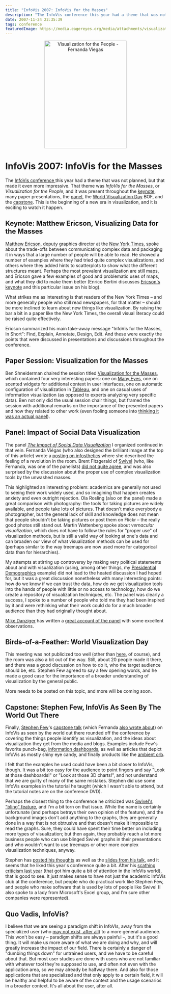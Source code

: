 ```yaml
---
title: "InfoVis 2007: InfoVis for the Masses"
description: "The InfoVis conference this year had a theme that was not planned, but that made it even more impressive. That theme was InfoVis for the Masses, or Visualization for the People, and it was present throughout the keynote, many paper presentations, the panel, the World Visualization Day BOF, and the capstone. This is the beginning of a new era in visualization, and it is exciting to watch it happen."
date: 2007-11-24 22:35:39
tags: conference
featuredImage: https://media.eagereyes.org/media/attachments/visualization-for-the-people-thumb.jpg
---
```


<p align="center"><img src="https://media.eagereyes.org/media/attachments/visualization-for-the-people-thumb.jpg" border="0" alt="Visualization for the People - Fernanda Viegas" width="258" height="338" /></p>

# InfoVis 2007: InfoVis for the Masses

The <a href="http://conferences.computer.org/infovis/infovis2007/">InfoVis conference </a>this year had a theme that was not planned, but that made it even more impressive. That theme was <em>InfoVis for the Masses</em>, or <em>Visualization for the People</em>, and it was present throughout the <a href="http://conferences.computer.org/infovis/infovis2007/keynote.html">keynote</a>, many paper presentations, the <a href="/blog/panel-social-data-visualization.html">panel</a>, the <a href="/blog/we-need-a-world-visualization-day.html">World Visualization Day</a> BOF, and the <a href="http://conferences.computer.org/infovis/infovis2007/capstone.html">capstone</a>. This is the beginning of a new era in visualization, and it is exciting to watch it happen.

## Keynote: Matthew Ericson, Visualizing Data for the Masses

<a href="http://ericson.net/">Matthew Ericson</a>, deputy graphics director at the <a href="http://nytimes.com/">New York Times</a>, spoke about the trade-offs between communicating complex data and packaging it in ways that a large number of people will be able to read. He showed a number of examples where they had tried quite complex visualizations, and others where they added hints to scatterplots to show what the different structures meant. Perhaps the most prevalent visualization are still maps, and Ericson gave a few examples of good and problematic uses of maps, and what they did to make them better (Enrico Bertini discusses <a href="http://diuf.unifr.ch/people/bertinie/visuale/2007/11/matthew_ericsons_infovis_keyno_1.html">Ericson's keynote</a> and this particular issue on his blog).

What strikes me as interesting is that readers of the New York Times &ndash; and more generally people who still read newspapers, for that matter &ndash; should be more inclined to learn about new things like visualization. By raising the bar a bit in a paper like the New York Times, the overall visual literacy could be raised quite effectively.

Ericson summarized his main take-away message "InfoVis for the Masses, In Short": Find, Explain, Annotate, Design, Edit. And these were exactly the points that were discussed in presentations and discussions throughout the conference.

## Paper Session: Visualization for the Masses

Ben Shneiderman chaired the session titled <a href="http://conferences.computer.org/infovis/infovis2007/papers.html#masses">Visualization for the Masses</a>, which contained four very interesting papers: one on <a href="http://www.many-eyes.com/">Many Eyes</a>, one on scented widgets for additional context in user interfaces, one on automatic configuration of visualization in <a href="http://www.tableausoftware.com/">Tableau</a>, and one on casual uses of information visualization (as opposed to experts analyzing very specific data). Ben not only did the usual session chair things, but framed the session with additional remarks on the importance of the presented papers and how they related to other work (even fooling someone into <a href="http://visualmethods.blogspot.com/2007/11/infovis-impressions-part-2-infovis-for.html">thinking it was an actual panel</a>).

## Panel: Impact of Social Data Visualization

The panel <em><a href="/blog/panel-social-data-visualization.html">The Impact of Social Data Visualization</a></em> I organized continued in that vein. Fernanda Vi&eacute;gas (who also designed the brilliant image at the top of this article) wrote a <a href="http://infosthetics.com/archives/2007/10/the_impact_of_social_data_visualization_infovis_workshop.html">posting on infosthetics</a> where she described the feeling of a revolution in the room. Brent Fitzgerald of <a href="http://www.swivel.com/">Swivel</a> (who, like Fernanda, was one of the panelists) <a href="http://blog.brentfitzgerald.com/2007/11/infovis-followup/">did not quite agree</a>, and was also surprised by the discussion about the proper use of complex visualization tools by the unwashed masses.

This highlighted an interesting problem: academics are generally not used to seeing their work widely used, and so imagining that happen creates anxiety and even outright rejection. Ola Rosling (also on the panel) made a great comparison with photography: the tools for taking pictures are widely available, and people take lots of pictures. That doesn't make everybody a photographer, but the general lack of skill and knowledge does not mean that people shouldn't be taking pictures or post them on Flickr &ndash; the really good photos still stand out. Martin Wattenberg spoke about <em>vernacular visualization</em>, which does not have to follow the rules for "proper use" of visualization methods, but is still a valid way of looking at one's data and can broaden our view of what visualization methods can be used for (perhaps similar to the way treemaps are now used more for categorical data than for hierarchies).

My attempts at stirring up controversy by making very political statements about and with visualization (using, among other things, my <a href="/Applications/PresidentialDemographics.html">Presidential Demographics</a> example) did not lead to the heated discussion I had hoped for, but it was a great discussion nonetheless with many interesting points: how do we know if we can trust the data, how do we get visualization tools into the hands of people with little or no access to technology, how do we create a repository of visualization techniques, etc. The panel was clearly a success, I spoke to a number of people who told me they had been inspired by it and were rethinking what their work could do for a much broader audience than they had originally thought about.

<a href="http://visualmethods.blogspot.com/">Mike Danziger</a> has written a <a href="http://visualmethods.blogspot.com/2007/11/infovis-impressions-part-3-impact-of.html">great account of the panel</a> with some excellent observations.

## Birds-of-a-Feather: World Visualization Day

This meeting was not publicized too well (other than <a href="/blog/further-steps-world-visualization-day.html">here</a>, of course), and the room was also a bit out of the way. Still, about 20 people made it there, and there was a good discussion on how to do it, who the target audience should be, etc. Stephen Few agreed to say a few opening words, and he made a good case for the importance of a broader understanding of visualization by the general public.

More needs to be posted on this topic, and more will be coming soon.

## Capstone: Stephen Few, InfoVis As Seen By The World Out There <br />

Finally, <a href="http://perceptualedge.com/blog/">Stephen Few</a>'s <a href="http://conferences.computer.org/infovis/infovis2007/capstone.html">capstone talk</a> (which Fernanda <a href="http://infosthetics.com/archives/2007/11/stephen_few_infovis_2007_capstone.html">also wrote about</a>) on InfoVis as seen by the world out there rounded off the conference by covering the things people identify as visualization, and the ideas about visualization they get from the media and blogs. Examples include Few's favorite punch-bag, <a href="http://www.perceptualedge.com/blog/?p=102">information dashboards</a>, as well as articles that depict InfoVis as mostly shiny eye candy, and finally products like the <a href="http://www.perceptualedge.com/blog/?p=171">ambient orb</a>.

I felt that the examples he used could have been a bit closer to InfoVis, though. It was a bit too easy for the audience to point fingers and say "Look at those dashboards!" or "Look at those 3D charts!", and not understand that we are guilty of many of the same mistakes. Stephen did use some InfoVis examples in the tutorial he taught (which I wasn't able to attend, but the tutorial notes are on the conference DVD).

Perhaps the closest thing to the conference he criticized was <a href="http://www.perceptualedge.com/blog/?p=98">Swivel's "bling" feature</a>, and I'm a bit torn on that issue. While the name is certainly unfortunate (and perhaps betrays their own opinion of the feature), and the background images don't add anything to the graphs, they are generally done in a way that is not obtrusive and that doesn't make it impossible to read the graphs. Sure, they could have spent their time better on including more types of visualization; but then again, they probably reach a lot more business people who can use blinged Swivel graphs in their presentations and who wouldn't want to use treemaps or other more complex visualization techniques, anyway.

Stephen has <a href="http://www.perceptualedge.com/blog/?p=174">posted his thoughts</a> as well as the <a href="http://www.perceptualedge.com/articles/11-13-07.pdf">slides from his talk</a>, and it seems that he liked this year's conference quite a bit. After his <a href="http://www.perceptualedge.com/blog/?p=10">scathing criticism last year</a> (that got him quite a bit of attention in the InfoVis world), that is good to see. It just makes sense to have not just the academic InfoVis club at the conference, but people who do practical work like Stephen Few, and people who make software that is used by lots of people like Swivel (I also spoke to a lady from Microsoft's Excel group, and I'm sure other companies were represented).

## Quo Vadis, InfoVis?

I believe that we are seeing a paradigm shift in InfoVIs, away from the specialized user (who <a href="/blog/rethinking-the-user.html">may not exist, after all</a>) to a more general audience. This won't be easy &ndash; paradigm shifts are always painful &ndash;, but it's a good thing. It will make us more aware of what we are doing and why, and will greatly increase the impact of our field. There is certainly a danger of "dumbing things down" for untrained users, and we have to be careful about that. But most user studies are done with users who are not familiar with whatever tool they're supposed to use, and often not even with the application area, so we may already be halfway there. And also for those applications that are specialized and that only apply to a certain field, it will be healthy and helpful to be aware of the context and the usage scenarios in a broader context. It's all about the user, after all.


<PostedBy />



